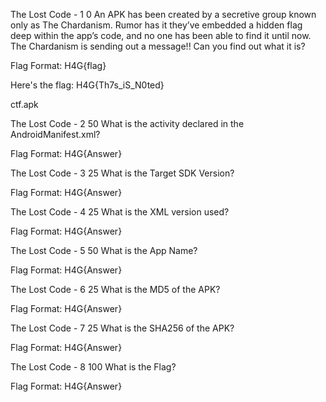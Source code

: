 The Lost Code - 1
0
An APK has been created by a secretive group known only as The Chardanism. Rumor has it they’ve embedded a hidden flag deep within the app’s code, and no one has been able to find it until now. The Chardanism is sending out a message!! Can you find out what it is?

Flag Format: H4G{flag}

Here's the flag: H4G{Th7s_iS_N0ted}

ctf.apk



The Lost Code - 2
50
What is the activity declared in the AndroidManifest.xml?

Flag Format: H4G{Answer}

The Lost Code - 3
25
What is the Target SDK Version?

Flag Format: H4G{Answer}



The Lost Code - 4
25
What is the XML version used?

Flag Format: H4G{Answer}


The Lost Code - 5
50
What is the App Name?

Flag Format: H4G{Answer}


The Lost Code - 6
25
What is the MD5 of the APK?

Flag Format: H4G{Answer}

The Lost Code - 7
25
What is the SHA256 of the APK?

Flag Format: H4G{Answer}

The Lost Code - 8
100
What is the Flag?

Flag Format: H4G{Answer}